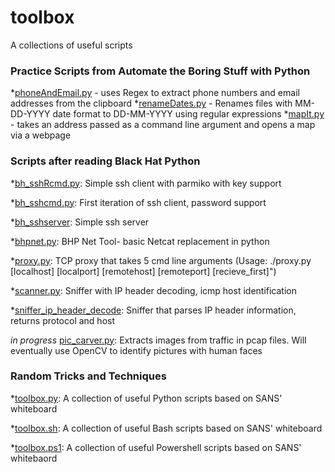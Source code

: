 # toolbox

A collections of useful scripts


### Practice Scripts from Automate the Boring Stuff with Python

*[phoneAndEmail.py](phoneAndEmail.py) - uses Regex to extract phone numbers and email addresses from the clipboard
*[renameDates.py](renameDates.py) - Renames files with MM-DD-YYYY date format to DD-MM-YYYY using regular expressions
*[mapIt.py](mapIt.py) - takes an address passed as a command line argument and opens a map via a webpage


### Scripts after reading Black Hat Python

*[bh_sshRcmd.py](bh_sshRcmd.py): Simple ssh client with parmiko with key support

*[bh_sshcmd.py](bh_sshcmd.py): First iteration of ssh client, password support

*[bh_sshserver](bh_sshserver.py): Simple ssh server 

*[bhpnet.py](bhpnet.py): BHP Net Tool- basic Netcat replacement in python

*[proxy.py](proxy.py): TCP proxy that takes 5 cmd line arguments (Usage: ./proxy.py [localhost] [localport] [remotehost] [remoteport] [recieve_first]")

*[scanner.py](scanner.py): Sniffer with IP header decoding, icmp host identification

*[sniffer_ip_header_decode](sniffer_ip_header_decode.py): Sniffer that parses IP header information, returns protocol and host

*in progress* [pic_carver.py](pic_carver.py): Extracts images from traffic in pcap files. Will eventually use OpenCV to identify pictures with human faces 

### Random Tricks and Techniques

*[toolbox.py](toolbox.py): A collection of useful Python scripts based on SANS' whiteboard

*[toolbox.sh](toolbox.sh): A collection of useful Bash scripts based on SANS' whiteboard

*[toolbox.ps1](toolbox.ps1): A collection of useful Powershell scripts based on SANS' whitebaord



